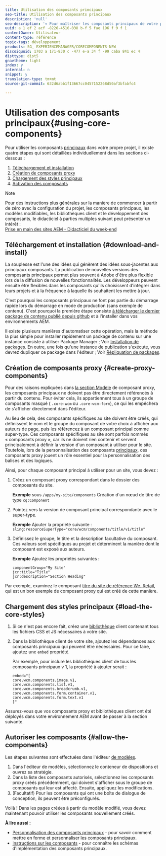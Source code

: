 ```yaml
---
title: Utilisation des composants principaux
seo-title: Utilisation des composants principaux
description: 'null'
seo-description: '« Pour maîtriser les composants principaux de votre propre projet, trois étapes sont possibles : télécharger et installer, créer des composants proxy, charger les styles principaux et autoriser les composants de vos modèles.  » »'
uuid: a 1 ef 2 acf -8226-4510-838 b-f 5 fae 196 f 9 f 1
contentOwner: Utilisateur
content-type: référence
topic-tags: développement
products: SG_ EXPERIENCEMANAGER/CORECOMPONENTS-NEW
discoiquuid: 1703 a 171-830 c -477 e-a 34 f -99 caba 841 ec 4
disttype: dist5
gnavtheme: light
index: y
internal: n
snippet: y
translation-type: tm+mt
source-git-commit: 632d6abb1f13667cc0457152268d50af3bfabfc4

---
```



# Utilisation des composants principaux{#using-core-components}

Pour utiliser les composants [principaux](developing.md) dans votre propre projet, il existe quatre étapes qui sont détaillées individuellement dans les sections ci-dessous :

1. [Téléchargement et installation](#download-and-install)
1. [Création de composants proxy](#create-proxy-components)
1. [Chargement des styles principaux](#load-the-core-styles)
1. [Activation des composants](#allow-the-components)

>[!NOTE]
>
>Pour des instructions plus générales sur la manière de commencer à partir de zéro avec la configuration du projet, les composants principaux, les modèles modifiables, les bibliothèques client et le développement des composants, le didacticiel à parties multiples suivant peut présenter un intérêt :\
>[Prise en main des sites AEM - Didacticiel du week-end](wknd-tutorial.md)

## Téléchargement et installation {#download-and-install}

La souplesse est l&#39;une des idées qui génèrent des idées sous-jacentes aux principaux composants. La publication de nouvelles versions des composants principaux permet plus souvent à Adobe d&#39;être plus flexible lors de la diffusion de nouvelles fonctionnalités. Les développeurs peuvent ensuite être flexibles dans les composants qu&#39;ils choisissent d&#39;intégrer dans leurs projets et à la fréquence à laquelle ils souhaitent les mettre à jour.

C&#39;est pourquoi les composants principaux ne font pas partie du démarrage rapide lors du démarrage en mode de production (sans exemple de contenu). C&#39;est pourquoi la première étape consiste [à télécharger le dernier package de contenu publié depuis github](https://github.com/adobe/aem-core-wcm-components/releases/latest) et à l&#39;installer dans vos environnements AEM.

Il existe plusieurs manières d&#39;automatiser cette opération, mais la méthode la plus simple pour installer rapidement un package de contenu sur une instance consiste à utiliser Package Manager ; Voir [Installation de packages](https://helpx.adobe.com/experience-manager/6-5/sites/administering/using/package-manager.html). En outre, une fois qu&#39;une instance de publication s&#39;exécute, vous devrez dupliquer ce package dans l&#39;éditeur ; Voir [Répliquation de packages](https://helpx.adobe.com/experience-manager/6-5/sites/administering/using/package-manager.html).

<!-- 

Comment Type: annotation
Last Modified By: ims-author-CE1E2CE451D1F0680A490D45@AdobeID
Last Modified Date: 2017-04-17T16:42:59.142-0400

Should we be promoting embedding the core-component package as an artifact in a customer application, reasoning as follows: 1) a customer application is required to leverage core components (at a minimum, proxy components must be defined) 2) a customer application must be updated to leverage new versions of core components (since it requires adjusting the sling:resourceSuperType to point at the new version of the component) It seems the only time theres an advantage to installing a release directly is if a bug-fix (non version-changing) release of core-components is cut, and it doesnt coincide with an application deployment. WDYT? For example, recommend doing this for ACS Commons which has a similar use-case (https://adobe-consulting-services.github.io/acs-aem-commons/pages/maven.html) We can of course keep the instructions for manually deploying, since some will want to do this, or the bug-fix use-case will appear.

 -->

## Création de composants proxy {#create-proxy-components}

Pour des raisons expliquées dans [la section Modèle](guidelines.md#proxy-component-pattern) de composant proxy, les composants principaux ne doivent pas être directement référencés à partir du contenu. Pour éviter cela, ils appartiennent tous à un groupe de composants masqué ( `.core-wcm` ou `.core-wcm-form`), ce qui les empêchera de s&#39;afficher directement dans l&#39;éditeur.

Au lieu de cela, des composants spécifiques au site doivent être créés, qui définissent le nom et le groupe du composant de votre choix à afficher aux auteurs de page, puis les référencez à un composant principal comme super-type. Ces composants spécifiques au site sont parfois nommés « composants proxy », car ils ne doivent rien contenir et servent principalement à définir la version d&#39;un composant à utiliser pour le site. Toutefois, lors de la personnalisation des composants [principaux](customizing.md), ces composants proxy jouent un rôle essentiel pour la personnalisation des balises et des logiques.

Ainsi, pour chaque composant principal à utiliser pour un site, vous devez :

1. Créez un composant proxy correspondant dans le dossier des composants du site.

   **Exemple**
sous `/apps/my-site/components` Création d&#39;un nœud de titre de type `cq:Component`

1. Pointez vers la version de composant principal correspondante avec le super-type.

   **Exemple**
Ajouter la propriété suivante :\
   `sling:resourceSuperType="core/wcm/components/title/v1/title"`

1. Définissez le groupe, le titre et la description facultative du composant. Ces valeurs sont spécifiques au projet et déterminent la manière dont le composant est exposé aux auteurs.

   **Exemple**
Ajoutez les propriétés suivantes :

   ```shell
   componentGroup="My Site"
   jcr:title="Title"  
   jcr:description="Section Heading"
   ```

Par exemple, examinez le composant [titre du site de référence We. Retail](https://github.com/Adobe-Marketing-Cloud/aem-sample-we-retail/blob/master/ui.apps/src/main/content/jcr_root/apps/weretail/components/content/title/.content.xml), qui est un bon exemple de composant proxy qui est créé de cette manière.

## Chargement des styles principaux {#load-the-core-styles}

<!-- 

Comment Type: annotation
Last Modified By: ims-author-CE1E2CE451D1F0680A490D45@AdobeID
Last Modified Date: 2017-04-17T16:57:16.414-0400

Styles is odd in that most Core Components do not have CSS; very few even have structural CSS (breadcrumbs, list) It may be more apt to title this section: Load the Core JavaScript and CSS or Load the Core Client Libraries ?

 -->

<!-- 

Comment Type: annotation
Last Modified By: ims-author-CE1E2CE451D1F0680A490D45@AdobeID
Last Modified Date: 2017-04-17T17:41:37.115-0400

This section seems to cover the "sites" clientlibs for core components; Do we need a section for ensuring the editor clientlibs are loaded in the Page Editor? Pending: https://github.com/Adobe-Marketing-Cloud/aem-core-wcm-components/issues/15

 -->

<!-- 

Comment Type: annotation
Last Modified By: cotescu
Last Modified Date: 2018-03-09T10:45:52.812-0500

Load the Core Client Libraries sounds way better

 -->

1. Si ce n&#39;est pas encore fait, créez une [bibliothèque](https://helpx.adobe.com/experience-manager/6-5/sites/developing/using/clientlibs.html) client contenant tous les fichiers CSS et JS nécessaires à votre site.
1. Dans la bibliothèque client de votre site, ajoutez les dépendances aux composants principaux qui peuvent être nécessaires. Pour ce faire, ajoutez une `embed` propriété.

   Par exemple, pour inclure les bibliothèques client de tous les composants principaux v 1, la propriété à ajouter serait :

   ```shell
   embed="[  
   core.wcm.components.image.v1,  
   core.wcm.components.list.v1,  
   core.wcm.components.breadcrumb.v1,  
   core.wcm.components.form.container.v1,  
   core.wcm.components.form.text.v1  
   ]"
   ```

Assurez-vous que vos composants proxy et bibliothèques client ont été déployés dans votre environnement AEM avant de passer à la section suivante.

## Autoriser les composants {#allow-the-components}

Les étapes suivantes sont effectuées dans l&#39;éditeur [de modèles](https://helpx.adobe.com/experience-manager/6-5/sites/authoring/using/templates.html).

1. Dans l&#39;éditeur de modèles, sélectionnez le conteneur de dispositions et ouvrez sa stratégie.
1. Dans la liste des composants autorisés, sélectionnez les composants proxy créés précédemment, qui doivent s&#39;afficher sous le groupe de composants qui leur est affecté. Ensuite, appliquez les modifications.
1. (Facultatif) Pour les composants qui ont une boîte de dialogue de conception, ils peuvent être préconfigurés.

Voilà ! Dans les pages créées à partir du modèle modifié, vous devez maintenant pouvoir utiliser les composants nouvellement créés.

**À lire aussi :**

* [Personnalisation des composants principaux](customizing.md) - pour savoir comment mettre en forme et personnaliser les composants principaux.
* [Instructions sur les composants](guidelines.md) - pour connaître les schémas d&#39;implémentation des composants principaux.
